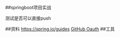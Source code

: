 ##springboot项目实战

测试是否可以直接push

##资料
https://spring.io/guides
[GitHub Oauth](https://developer.github.com/apps/building-oauth-apps/creating-an-oauth-app/)
##工具